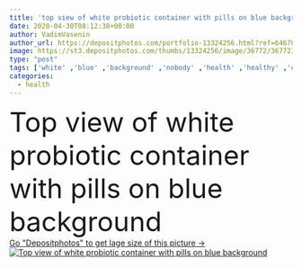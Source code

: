 ```yaml
---
title: 'top view of white probiotic container with pills on blue background'
date: 2020-04-30T08:12:38+00:00
author: VadimVasenin
author_url: https://depositphotos.com/portfolio-13324256.html?ref=64678756
image: https://st3.depositphotos.com/thumbs/13324256/image/36772/367723030/api_thumb_450.jpg?forcejpeg=true
type: "post"
tags: ['white' ,'blue' ,'background' ,'nobody' ,'health' ,'healthy' ,'container' ,'medicine' ,'healthcare' ,'medical' ,'backdrop' ,'Bacterial' ,'biological' ,'treatment' ,'biology' ,'bacterium' ,'letters' ,'pills' ,'symbols' ,'signs' ,'bacteria' ,'Medicare' ,'fermentation' ,'probiotic' ,'lettering' ,'copy space' ,'Studio Shot' ,'top view' ,'no people' ,'lactobacillus' ,'prebiotic' ]
categories: 
  - health
---
```

<div aling="center">
            <font size="60"> Top view of white probiotic container with pills on blue background</font>   
</div>
<div>
    <a href='https://st3.depositphotos.com/thumbs/13324256/image/36772/367723030/api_thumb_450.jpg?forcejpeg=true?ref=64678756' target=_blank > Go "Depositphotos" to get lage size of this picture ->
        <img href='https://st3.depositphotos.com/thumbs/13324256/image/36772/367723030/api_thumb_450.jpg?forcejpeg=true?ref=64678756' src='https://st3.depositphotos.com/13324256/36772/i/950/depositphotos_367723030-stock-photo-top-view-white-probiotic-container.jpg?forcejpeg=true' alt='Top view of white probiotic container with pills on blue background' >
    </a>
</div>
